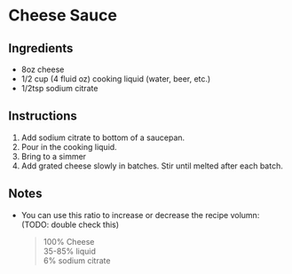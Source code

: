# Cheese Sauce

## Ingredients

* 8oz cheese
* 1/2 cup (4 fluid oz) cooking liquid (water, beer, etc.)
* 1/2tsp sodium citrate

## Instructions

1. Add sodium citrate to bottom of a saucepan. 
1. Pour in the cooking liquid.
1. Bring to a simmer
1. Add grated cheese slowly in batches. Stir until melted after each batch.

## Notes

* You can use this ratio to increase or decrease the recipe volumn: (TODO: double check this)

    > 100% Cheese \
    > 35-85% liquid \
    > 6% sodium citrate 
